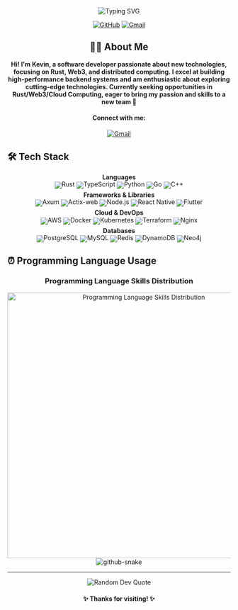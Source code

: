 <div align="center">
  <img src="https://readme-typing-svg.herokuapp.com?font=Fira+Code&weight=500&size=20&duration=4000&pause=2000&color=0366D6&center=true&vCenter=true&random=false&width=600&lines=Life+isn%27t+about+waiting+for+the+storm+to+pass;It%27s+about+learning+to+dance+in+the+rain" alt="Typing SVG" />

<p>
    <a href="https://github.com/KevinZh0A"><img src="https://img.shields.io/badge/GitHub-100000?style=for-the-badge&logo=github&logoColor=white" alt="GitHub"></a>
    <a href="mailto:kaiqiz07@gmail.com"><img src="https://img.shields.io/badge/Gmail-D14836?style=for-the-badge&logo=gmail&logoColor=white" alt="Gmail"></a>
  </p>
</div>

<div align="center">

## 👨‍💻 About Me

**Hi! I'm Kevin, a software developer passionate about new technologies, focusing on Rust, Web3, and distributed computing.
I excel at building high-performance backend systems and am enthusiastic about exploring cutting-edge technologies.
Currently seeking opportunities in Rust/Web3/Cloud Computing, eager to bring my passion and skills to a new team 🚀**

#### Connect with me:

<div align="center">
  <a href="mailto:kaiqiz07@gmail.com"><img src="https://img.shields.io/badge/Gmail-D14836?style=for-the-badge&logo=gmail&logoColor=white" alt="Gmail"/></a>
</div>
</div>

## 🛠️ Tech Stack

<div align="center" style="line-height: 0.8;">
  <h4 style="margin-bottom: 5px;">Languages</h4>
  <p style="margin-top: 0; margin-bottom: 8px;">
    <img src="https://img.shields.io/static/v1?label=Rust&message=%20&color=F74C00&logo=rust&logoColor=white&style=flat-square" alt="Rust"/>
    <img src="https://img.shields.io/static/v1?label=TypeScript&message=%20&color=007ACC&logo=typescript&logoColor=white&style=flat-square" alt="TypeScript"/>
    <img src="https://img.shields.io/static/v1?label=Python&message=%20&color=4CAF50&logo=python&logoColor=white&style=flat-square" alt="Python"/>
    <img src="https://img.shields.io/static/v1?label=Go&message=%20&color=00ADD8&logo=go&logoColor=white&style=flat-square" alt="Go"/>
    <img src="https://img.shields.io/static/v1?label=C%2B%2B&message=%20&color=00599C&logo=cplusplus&logoColor=white&style=flat-square" alt="C++"/>
  </p>
  
  <h4 style="margin-bottom: 5px; margin-top: 8px;">Frameworks & Libraries</h4>
  <p style="margin-top: 0; margin-bottom: 8px;">
    <img src="https://img.shields.io/static/v1?label=Axum&message=%20&color=F74C00&logo=rust&logoColor=white&style=flat-square" alt="Axum"/>
    <img src="https://img.shields.io/static/v1?label=Actix-web&message=%20&color=F74C00&logo=rust&logoColor=white&style=flat-square" alt="Actix-web"/>
    <img src="https://img.shields.io/static/v1?label=Node.js&message=%20&color=339933&logo=node.js&logoColor=white&style=flat-square" alt="Node.js"/>
    <img src="https://img.shields.io/static/v1?label=React%20Native&message=%20&color=61DAFB&logo=react&logoColor=black&style=flat-square" alt="React Native"/>
    <img src="https://img.shields.io/static/v1?label=Flutter&message=%20&color=02569B&logo=flutter&logoColor=white&style=flat-square" alt="Flutter"/>
  </p>
  
  <h4 style="margin-bottom: 5px; margin-top: 8px;">Cloud & DevOps</h4>
  <p style="margin-top: 0; margin-bottom: 8px;">
    <img src="https://img.shields.io/static/v1?label=AWS&message=%20&color=232F3E&logo=amazon-aws&logoColor=white&style=flat-square" alt="AWS"/>
    <img src="https://img.shields.io/static/v1?label=Docker&message=%20&color=2496ED&logo=docker&logoColor=white&style=flat-square" alt="Docker"/>
    <img src="https://img.shields.io/static/v1?label=Kubernetes&message=%20&color=326CE5&logo=kubernetes&logoColor=white&style=flat-square" alt="Kubernetes"/>
    <img src="https://img.shields.io/static/v1?label=Terraform&message=%20&color=7B42BC&logo=terraform&logoColor=white&style=flat-square" alt="Terraform"/>
    <img src="https://img.shields.io/static/v1?label=Nginx&message=%20&color=009639&logo=nginx&logoColor=white&style=flat-square" alt="Nginx"/>
  </p>
  
  <h4 style="margin-bottom: 5px; margin-top: 8px;">Databases</h4>
  <p style="margin-top: 0; margin-bottom: 8px;">
    <img src="https://img.shields.io/static/v1?label=PostgreSQL&message=%20&color=336791&logo=postgresql&logoColor=white&style=flat-square" alt="PostgreSQL"/>
    <img src="https://img.shields.io/static/v1?label=MySQL&message=%20&color=4479A1&logo=mysql&logoColor=white&style=flat-square" alt="MySQL"/>
    <img src="https://img.shields.io/static/v1?label=Redis&message=%20&color=DC382D&logo=redis&logoColor=white&style=flat-square" alt="Redis"/>
    <img src="https://img.shields.io/static/v1?label=DynamoDB&message=%20&color=4053D6&logo=amazondynamodb&logoColor=white&style=flat-square" alt="DynamoDB"/>
    <img src="https://img.shields.io/static/v1?label=Neo4j&message=%20&color=008CC1&logo=neo4j&logoColor=white&style=flat-square" alt="Neo4j"/>
  </p>
</div>

## ⏰ Programming Language Usage

<div align="center">
  <h3>Programming Language Skills Distribution</h3>
  
  <!-- 使用生成的图片展示语言分布 -->
  <img src="https://raw.githubusercontent.com/zhangkaiqi/Kevinzh0C/main/language-distribution.png" alt="Programming Language Skills Distribution" width="600"/>

  <picture>
    <source media="(prefers-color-scheme: dark)" srcset="https://raw.githubusercontent.com/KevinZh0A/KevinZh0A/output/snake-dark.svg" />
    <source media="(prefers-color-scheme: light)" srcset="https://raw.githubusercontent.com/KevinZh0A/KevinZh0A/output/snake.svg" />
    <img alt="github-snake" src="https://raw.githubusercontent.com/KevinZh0A/KevinZh0A/output/snake.svg" />
  </picture>
</div>

---

<div align="center">
  <img src="https://quotes-github-readme.vercel.app/api?type=horizontal&theme=tokyonight" alt="Random Dev Quote"/>

<h4>✨ Thanks for visiting! ✨</h4>
</div>
